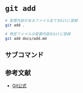 # `git add`

``` bash
# 変更内容があるファイル全てをGitに登録
git add .

# 特定ファイルの変更内容をGitに登録
git add docs/add.md
```

## サブコマンド

## 参考文献
- [Git公式](https://git-scm.com/docs/git-add)